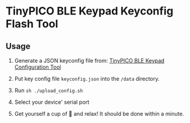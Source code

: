 # TinyPICO BLE Keypad Keyconfig Flash Tool

## Usage

1. Generate a JSON keyconfig file from: [TinyPICO BLE Keypad Configuration Tool](https://blog.driftking.tw/TinyPICO-BLE-Keypad-Key-Configuration-Tool/)

2. Put key config file `keyconfig.json` into the `/data` directory.

3. Run `sh ./upload_config.sh`

4. Select your device' serial port

5. Get yourself a cup of 🍵 and relax! It should be done within a minute.
